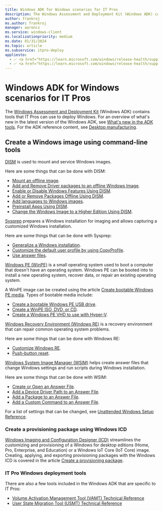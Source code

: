 ```yaml
---
title: Windows ADK for Windows scenarios for IT Pros
description: The Windows Assessment and Deployment Kit (Windows ADK) contains tools that IT Pros can use to deploy Windows.
author: frankroj
ms.author: frankroj
manager: aaroncz
ms.service: windows-client
ms.localizationpriority: medium
ms.date: 01/31/2024
ms.topic: article
ms.subservice: itpro-deploy
appliesto:
  - ✅ <a href="https://learn.microsoft.com/windows/release-health/supported-versions-windows-client" target="_blank">Windows 11</a>
  - ✅ <a href="https://learn.microsoft.com/windows/release-health/supported-versions-windows-client" target="_blank">Windows 10</a>
---
```


# Windows ADK for Windows scenarios for IT Pros

The [Windows Assessment and Deployment Kit](/windows-hardware/get-started/adk-install) (Windows ADK) contains tools that IT Pros can use to deploy Windows. For an overview of what's new in the latest version of the Windows ADK, see [What's new in the ADK tools](/windows-hardware/get-started/what-s-new-in-kits-and-tools). For the ADK reference content, see [Desktop manufacturing](/windows-hardware/manufacture/desktop/).

## Create a Windows image using command-line tools

[DISM](/windows-hardware/manufacture/desktop/dism---deployment-image-servicing-and-management-technical-reference-for-windows) is used to mount and service Windows images.

Here are some things that can be done with DISM:

- [Mount an offline image](/windows-hardware/manufacture/desktop/mount-and-modify-a-windows-image-using-dism#mount-an-image).
- [Add and Remove Driver packages to an offline Windows Image](/windows-hardware/manufacture/desktop/add-and-remove-drivers-to-an-offline-windows-image).
- [Enable or Disable Windows Features Using DISM](/windows-hardware/manufacture/desktop/enable-or-disable-windows-features-using-dism).
- [Add or Remove Packages Offline Using DISM](/windows-hardware/manufacture/desktop/add-or-remove-packages-offline-using-dism).
- [Add languages to Windows images](/windows-hardware/manufacture/desktop/add-language-packs-to-windows).
- [Preinstall Apps Using DISM](/windows-hardware/manufacture/desktop/preinstall-apps-using-dism).
- [Change the Windows Image to a Higher Edition Using DISM](/windows-hardware/manufacture/desktop/change-the-windows-image-to-a-higher-edition-using-dism).

[Sysprep](/windows-hardware/manufacture/desktop/sysprep--system-preparation--overview) prepares a Windows installation for imaging and allows capturing a customized Windows installation.

Here are some things that can be done with Sysprep:

- [Generalize a Windows installation](/windows-hardware/manufacture/desktop/sysprep--generalize--a-windows-installation#generalize-a-windows-installation).
- [Customize the default user profile by using CopyProfile](/windows-hardware/manufacture/desktop/customize-the-default-user-profile-by-using-copyprofile).
- [Use answer files](/windows-hardware/manufacture/desktop/use-answer-files-with-sysprep).

[Windows PE (WinPE)](/windows-hardware/manufacture/desktop/winpe-intro) is a small operating system used to boot a computer that doesn't have an operating system. Windows PE can be booted into to install a new operating system, recover data, or repair an existing operating system.

A WinPE image can be created using the article [Create bootable Windows PE media](/windows-hardware/manufacture/desktop/winpe-create-usb-bootable-drive). Types of bootable media include:

- [Create a bootable Windows PE USB drive](/windows-hardware/manufacture/desktop/winpe-create-usb-bootable-drive#create-a-bootable-windows-pe-usb-drive).
- [Create a WinPE ISO, DVD, or CD](/windows-hardware/manufacture/desktop/winpe-create-usb-bootable-drive#create-a-winpe-iso-dvd-or-cd).
- [Create a Windows PE VHD to use with Hyper-V](/windows-hardware/manufacture/desktop/winpe-create-usb-bootable-drive#create-a-windows-pe-vhd-to-use-with-hyper-v).

[Windows Recovery Environment (Windows RE)](/windows-hardware/manufacture/desktop/windows-recovery-environment--windows-re--technical-reference) is a recovery environment that can repair common operating system problems.

Here are some things that can be done with Windows RE:

- [Customize Windows RE](/windows-hardware/manufacture/desktop/customize-windows-re).
- [Push-button reset](/windows-hardware/manufacture/desktop/push-button-reset-overview).

[Windows System Image Manager (WSIM)](/windows-hardware/customize/desktop/wsim/windows-system-image-manager-technical-reference) helps create answer files that change Windows settings and run scripts during Windows installation.

Here are some things that can be done with WSIM:

- [Create or Open an Answer File](/windows-hardware/customize/desktop/wsim/create-or-open-an-answer-file).
- [Add a Device Driver Path to an Answer File](/windows-hardware/customize/desktop/wsim/add-a-device-driver-path-to-an-answer-file).
- [Add a Package to an Answer File](/windows-hardware/customize/desktop/wsim/add-a-package-to-an-answer-file).
- [Add a Custom Command to an Answer File](/windows-hardware/customize/desktop/wsim/add-a-custom-command-to-an-answer-file).

For a list of settings that can be changed, see [Unattended Windows Setup Reference](/windows-hardware/customize/desktop/unattend/).

### Create a provisioning package using Windows ICD

[Windows Imaging and Configuration Designer (ICD)](/windows/configuration/provisioning-packages/provisioning-install-icd) streamlines the customizing and provisioning of a Windows for desktop editions (Home, Pro, Enterprise, and Education) or a Windows IoT Core (IoT Core) image. Creating, applying, and exporting provisioning packages with the Windows ICD is covered in the article [Create a provisioning package](/windows/configuration/provisioning-packages/provisioning-create-package).

### IT Pro Windows deployment tools

There are also a few tools included in the Windows ADK that are specific to IT Pros:

- [Volume Activation Management Tool (VAMT) Technical Reference](volume-activation/volume-activation-management-tool.md)
- [User State Migration Tool (USMT) Technical Reference](usmt/usmt-technical-reference.md)
